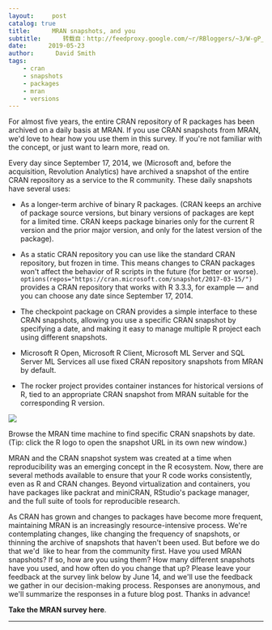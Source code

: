 ```yaml
---
layout:     post
catalog: true
title:      MRAN snapshots, and you
subtitle:      转载自：http://feedproxy.google.com/~r/RBloggers/~3/W-gP_1cA47o/
date:      2019-05-23
author:      David Smith
tags:
    - cran
    - snapshots
    - packages
    - mran
    - versions
---
```







For almost five years, the entire CRAN repository of R packages has been archived on a daily basis at MRAN. If you use CRAN snapshots from MRAN, we'd love to hear how you use them in this survey. If you're not familiar with the concept, or just want to learn more, read on.

Every day since September 17, 2014, we (Microsoft and, before the acquisition, Revolution Analytics) have archived a snapshot of the entire CRAN repository as a service to the R community. These daily snapshots have several uses:

- As a longer-term archive of binary R packages. (CRAN keeps an archive of package source versions, but binary versions of packages are kept for a limited time. CRAN keeps package binaries only for the current R version and the prior major version, and only for the latest version of the package). 

- As a static CRAN repository you can use like the standard CRAN repository, but frozen in time. This means changes to CRAN packages won't affect the behavior of R scripts in the future (for better or worse). `options(repos="https://cran.microsoft.com/snapshot/2017-03-15/")` provides a CRAN repository that works with R 3.3.3, for example — and you can choose any date since September 17, 2014.

- The checkpoint package on CRAN provides a simple interface to these CRAN snapshots, allowing you use a specific CRAN snapshot by specifying a date, and making it easy to manage multiple R project each using different snapshots.

- Microsoft R Open, Microsoft R Client, Microsoft ML Server and SQL Server ML Services all use fixed CRAN repository snapshots from MRAN by default.

- The rocker project provides container instances for historical versions of R, tied to an appropriate CRAN snapshot from MRAN suitable for the corresponding R version.


![](https://revolution-computing.typepad.com/.a/6a010534b1db25970b0240a48913a9200d-800wi)


Browse the MRAN time machine to find specific CRAN snapshots by date. (Tip: click the R logo to open the snapshot URL in its own new window.)

MRAN and the CRAN snapshot system was created at a time when reproducibility was an emerging concept in the R ecosystem. Now, there are several methods available to ensure that your R code works consistently, even as R and CRAN changes. Beyond virtualization and containers, you have packages like packrat and miniCRAN, RStudio's package manager, and the full suite of tools for reproducible research.

As CRAN has grown and changes to packages have become more frequent, maintaining MRAN is an increasingly resource-intensive process. We're contemplating changes, like changing the frequency of snapshots, or thinning the archive of snapshots that haven't been used. But before we do that we'd  like to hear from the community first. Have you used MRAN snapshots? If so, how are you using them? How many different snapshots have you used, and how often do you change that up? Please leave your feedback at the survey link below by June 14, and we'll use the feedback we gather in our decision-making process. Responses are anonymous, and we'll summarize the responses in a future blog post. Thanks in advance!

**Take the MRAN survey here**.







---
